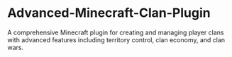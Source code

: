 # Advanced-Minecraft-Clan-Plugin
A comprehensive Minecraft plugin for creating and managing player clans with advanced features including territory control, clan economy, and clan wars.

